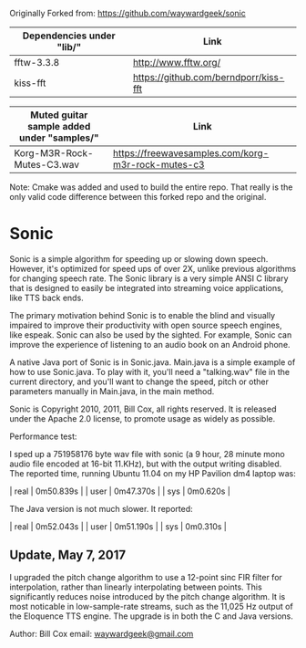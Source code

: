 Originally Forked from: https://github.com/waywardgeek/sonic

Dependencies under "lib/" | Link
------------ | ----------------- 
fftw-3.3.8 | http://www.fftw.org/
kiss-fft | https://github.com/berndporr/kiss-fft

Muted guitar sample added under "samples/" | Link
------------ | ----------------- 
Korg-M3R-Rock-Mutes-C3.wav | https://freewavesamples.com/korg-m3r-rock-mutes-c3

Note: Cmake was added and used to build the entire repo. That really is the only valid code difference between this forked repo and the original.

# Sonic

Sonic is a simple algorithm for speeding up or slowing down speech.  However,
it's optimized for speed ups of over 2X, unlike previous algorithms for changing
speech rate.  The Sonic library is a very simple ANSI C library that is designed
to easily be integrated into streaming voice applications, like TTS back ends.

The primary motivation behind Sonic is to enable the blind and visually impaired
to improve their productivity with open source speech engines, like espeak.
Sonic can also be used by the sighted.  For example, Sonic can improve the
experience of listening to an audio book on an Android phone.

A native Java port of Sonic is in Sonic.java.  Main.java is a simple example of
how to use Sonic.java.  To play with it, you'll need a "talking.wav" file in the
current directory, and you'll want to change the speed, pitch or other
parameters manually in Main.java, in the main method.

Sonic is Copyright 2010, 2011, Bill Cox, all rights reserved.  It is released
under the Apache 2.0 license, to promote usage as widely as possible.

Performance test:

I sped up a 751958176 byte wav file with sonic (a 9 hour, 28 minute mono audio
file encoded at 16-bit 11.KHz), but with the output writing disabled.  The
reported time, running Ubuntu 11.04 on my HP Pavilion dm4 laptop was:

| real | 0m50.839s |
| user | 0m47.370s |
| sys  | 0m0.620s  |

The Java version is not much slower.  It reported:

| real  |  0m52.043s |
| user  |  0m51.190s |
| sys   |  0m0.310s  |

Update, May 7, 2017
-------------------
I upgraded the pitch change algorithm to use a 12-point sinc FIR filter for
interpolation, rather than linearly interpolating between points.  This
significantly reduces noise introduced by the pitch change algorithm.  It is
most noticable in low-sample-rate streams, such as the 11,025 Hz output of the
Eloquence TTS engine.  The upgrade is in both the C and Java versions.


Author: Bill Cox
email: waywardgeek@gmail.com

